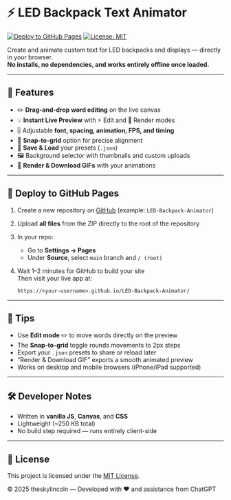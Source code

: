 # ⚡ LED Backpack Text Animator

[![Deploy to GitHub Pages](https://img.shields.io/badge/Deploy-GitHub%20Pages-blueviolet?logo=github)](https://pages.github.com/)
[![License: MIT](https://img.shields.io/badge/License-MIT-green.svg)](LICENSE)

Create and animate custom text for LED backpacks and displays — directly in your browser.  
**No installs, no dependencies, and works entirely offline once loaded.**

---

## 🎯 Features
- ✏️ **Drag-and-drop word editing** on the live canvas  
- 💡 **Instant Live Preview** with ⚡ Edit and 🎯 Render modes  
- 🎚️ Adjustable **font, spacing, animation, FPS, and timing**  
- 🧲 **Snap-to-grid** option for precise alignment  
- 💾 **Save & Load** your presets (`.json`)  
- 🖼️ Background selector with thumbnails and custom uploads  
- 🧩 **Render & Download GIFs** with your animations

---

## 🚀 Deploy to GitHub Pages
1. Create a new repository on [GitHub](https://github.com/new) (example: `LED-Backpack-Animator`)
2. Upload **all files** from the ZIP directly to the root of the repository
3. In your repo:
   - Go to **Settings → Pages**
   - Under **Source**, select `main` branch and `/ (root)`
4. Wait 1–2 minutes for GitHub to build your site  
   Then visit your live app at:

   ```
   https://<your-username>.github.io/LED-Backpack-Animator/
   ```

---

## 🧠 Tips
- Use **Edit mode** ✏️ to move words directly on the preview  
- The **Snap-to-grid** toggle rounds movements to 2px steps  
- Export your `.json` presets to share or reload later  
- “Render & Download GIF” exports a smooth animated preview  
- Works on desktop and mobile browsers (iPhone/iPad supported)

---

## 🛠️ Developer Notes
- Written in **vanilla JS**, **Canvas**, and **CSS**  
- Lightweight (~250 KB total)  
- No build step required — runs entirely client-side

---

## 🧾 License
This project is licensed under the [MIT License](LICENSE).

© 2025 theskylincoln — Developed with ❤️ and assistance from ChatGPT

